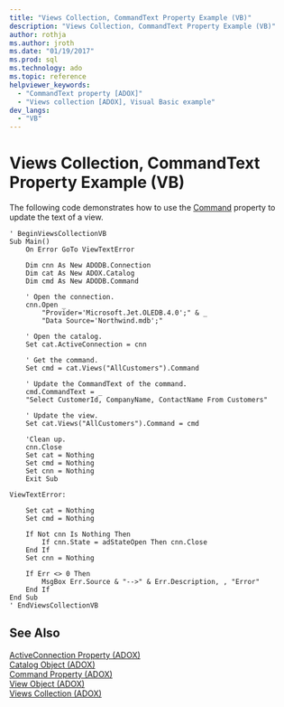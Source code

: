 ```yaml
---
title: "Views Collection, CommandText Property Example (VB)"
description: "Views Collection, CommandText Property Example (VB)"
author: rothja
ms.author: jroth
ms.date: "01/19/2017"
ms.prod: sql
ms.technology: ado
ms.topic: reference
helpviewer_keywords:
  - "CommandText property [ADOX]"
  - "Views collection [ADOX], Visual Basic example"
dev_langs:
  - "VB"
---
```

# Views Collection, CommandText Property Example (VB)
The following code demonstrates how to use the [Command](./command-property-adox.md) property to update the text of a view.  
  
```  
' BeginViewsCollectionVB  
Sub Main()  
    On Error GoTo ViewTextError  
  
    Dim cnn As New ADODB.Connection  
    Dim cat As New ADOX.Catalog  
    Dim cmd As New ADODB.Command  
  
    ' Open the connection.  
    cnn.Open _  
        "Provider='Microsoft.Jet.OLEDB.4.0';" & _  
        "Data Source='Northwind.mdb';"  
  
    ' Open the catalog.  
    Set cat.ActiveConnection = cnn  
  
    ' Get the command.  
    Set cmd = cat.Views("AllCustomers").Command  
  
    ' Update the CommandText of the command.  
    cmd.CommandText = _  
    "Select CustomerId, CompanyName, ContactName From Customers"  
  
    ' Update the view.  
    Set cat.Views("AllCustomers").Command = cmd  
  
    'Clean up.  
    cnn.Close  
    Set cat = Nothing  
    Set cmd = Nothing  
    Set cnn = Nothing  
    Exit Sub  
  
ViewTextError:  
  
    Set cat = Nothing  
    Set cmd = Nothing  
  
    If Not cnn Is Nothing Then  
        If cnn.State = adStateOpen Then cnn.Close  
    End If  
    Set cnn = Nothing  
  
    If Err <> 0 Then  
        MsgBox Err.Source & "-->" & Err.Description, , "Error"  
    End If  
End Sub  
' EndViewsCollectionVB  
```  
  
## See Also  
 [ActiveConnection Property (ADOX)](./activeconnection-property-adox.md)   
 [Catalog Object (ADOX)](./catalog-object-adox.md)   
 [Command Property (ADOX)](./command-property-adox.md)   
 [View Object (ADOX)](./view-object-adox.md)   
 [Views Collection (ADOX)](./views-collection-adox.md)